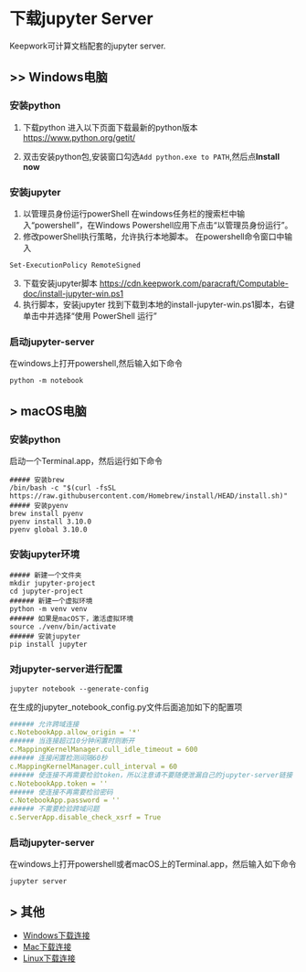 # 下载jupyter Server

Keepwork可计算文档配套的jupyter server. 

## >> Windows电脑

### 安装python

1. 下载python
进入以下页面下载最新的python版本
https://www.python.org/getit/

2. 双击安装python包,安装窗口勾选`Add python.exe to PATH`,然后点**Install now**

### 安装jupyter

1. 以管理员身份运行powerShell
在windows任务栏的搜索栏中输入“powershell”，在Windows Powershell应用下点击“以管理员身份运行”。
2. 修改powerShell执行策略，允许执行本地脚本。
在powershell命令窗口中输入

```
Set-ExecutionPolicy RemoteSigned
```
3. 下载安装jupyter脚本
https://cdn.keepwork.com/paracraft/Computable-doc/install-jupyter-win.ps1
4. 执行脚本，安装jupyter
找到下载到本地的install-jupyter-win.ps1脚本，右键单击中并选择“使用 PowerShell 运行”

### 启动jupyter-server
在windows上打开powershell,然后输入如下命令

```
python -m notebook
```


## > macOS电脑

### 安装python

启动一个Terminal.app，然后运行如下命令
```shell
##### 安装brew
/bin/bash -c "$(curl -fsSL https://raw.githubusercontent.com/Homebrew/install/HEAD/install.sh)"
##### 安装pyenv
brew install pyenv
pyenv install 3.10.0
pyenv global 3.10.0
```

### 安装jupyter环境
```shell
##### 新建一个文件夹
mkdir jupyter-project
cd jupyter-project
###### 新建一个虚拟环境
python -m venv venv
###### 如果是macOS下，激活虚拟环境
source ./venv/bin/activate
###### 安装jupyter
pip install jupyter
```

### 对jupyter-server进行配置

```shell
jupyter notebook --generate-config
```
在生成的jupyter_notebook_config.py文件后面追加如下的配置项
```yml
###### 允许跨域连接
c.NotebookApp.allow_origin = '*'
###### 当连接超过10分钟闲置时则断开
c.MappingKernelManager.cull_idle_timeout = 600
###### 连接闲置检测间隔60秒
c.MappingKernelManager.cull_interval = 60
###### 使连接不再需要检验token，所以注意请不要随便泄漏自己的jupyter-server链接
c.NotebookApp.token = ''
###### 使连接不再需要检验密码
c.NotebookApp.password = ''
###### 不需要检验跨域问题
c.ServerApp.disable_check_xsrf = True
```

### 启动jupyter-server
在windows上打开powershell或者macOS上的Terminal.app，然后输入如下命令
```shell
jupyter server
```

## > 其他

- [Windows下载连接](#)
- [Mac下载连接](#)
- [Linux下载连接](#)

